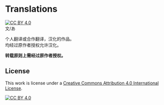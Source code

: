 # Translations
[![CC BY 4.0][cc-by-shield]][cc-by]  
文/あ

个人翻译或合作翻译，汉化的作品。  
均经过原作者授权允许汉化。  

**转载原则上需经过原作者授权。**

## License
This work is license under a
[Creative Commons Attribution 4.0 International License][cc-by].

[![CC BY 4.0][cc-by-image]][cc-by]

[cc-by]: http://creativecommons.org/licenses/by/4.0/
[cc-by-image]: https://i.creativecommons.org/l/by/4.0/88x31.png
[cc-by-shield]: https://img.shields.io/badge/License-CC%20BY%204.0-lightgrey.svg
